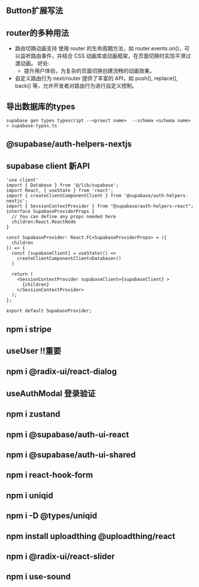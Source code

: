 ## Button扩展写法

## router的多种用法

- 路由切换动画支持
  使用 router 的生命周期方法，如 router.events.on()，可以监听路由事件，并结合 CSS 动画库或动画框架，在页面切换时实现平滑过渡动画。
  好处:
  - 提升用户体验，为复杂的页面切换创建流畅的动画效果。
- 自定义路由行为
  next/router 提供了丰富的 API，如 push(), replace(), back() 等，允许开发者对路由行为进行自定义控制。

## 导出数据库的types

`supabase gen types typescript --<proect name>  --schema <schema name> > supabase-types.ts`

## @supabase/auth-helpers-nextjs

## supabase client 新API

```tsx
'use client'
import { Database } from '@/lib/supabase';
import React, { useState } from 'react';
import { createClientComponentClient } from '@supabase/auth-helpers-nextjs';
import { SessionContextProvider } from "@supabase/auth-helpers-react";
interface SupabaseProviderProps {
  // You can define any props needed here
  children:React.ReactNode
}

const SupabaseProvider: React.FC<SupabaseProviderProps> = ({
  children
}) => {
  const [supabaseClient] = useState(() => 
    createClientComponentClient<Database>()
  )

  return (
    <SessionContextProvider supabaseClient={supabaseClient} >
      {children}
    </SessionContextProvider>
  );
};

export default SupabaseProvider;
```

## npm i stripe

## useUser !!重要

## npm i @radix-ui/react-dialog

## useAuthModal 登录验证

## npm i zustand

## npm i @supabase/auth-ui-react

## npm i @supabase/auth-ui-shared

## npm i react-hook-form

## npm i uniqid

## npm i -D @types/uniqid

## npm install uploadthing @uploadthing/react

## npm i @radix-ui/react-slider

## npm i use-sound
